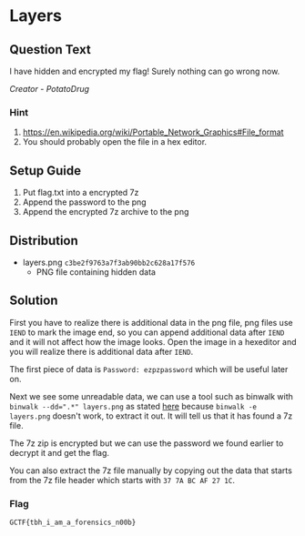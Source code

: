 # Layers

## Question Text

I have hidden and encrypted my flag! Surely nothing can go wrong now.

*Creator - PotatoDrug*

### Hint

1. https://en.wikipedia.org/wiki/Portable_Network_Graphics#File_format
2. You should probably open the file in a hex editor.

## Setup Guide
1. Put flag.txt into a encrypted 7z
2. Append the password to the png
3. Append the encrypted 7z archive to the png

## Distribution
- layers.png `c3be2f9763a7f3ab90bb2c628a17f576` 
  - PNG file containing hidden data

## Solution
First you have to realize there is additional data in the png file, png files use `IEND`  to mark the image end, so you can append additional data after `IEND` and it will not affect how the image looks. Open the image in a hexeditor and you will realize there is additional data after `IEND`.

The first piece of data is `Password: ezpzpassword` which will be useful later on.

Next we see some unreadable data, we can use a tool such as binwalk with `binwalk --dd=".*" layers.png` as stated [here](https://stackoverflow.com/questions/37904544/binwalk-not-extracting-files-from-binary) because `binwalk -e layers.png` doesn't work, to extract it out. It will tell us that it has found a 7z file.

The 7z zip is encrypted but we can use the password we found earlier to decrypt it and get the flag.

 You can also extract the 7z file manually by copying out the data that starts from the 7z file header which starts with `37 7A BC AF 27 1C`.

### Flag

`GCTF{tbh_i_am_a_forensics_n00b}`